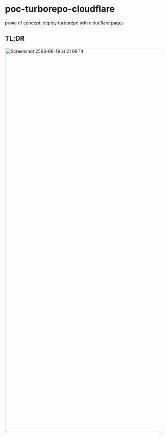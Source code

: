 # poc-turborepo-cloudflare
prove of concept: deploy turborepo with cloudflare pages
## TL;DR
<img width="1530" height="1234" alt="Screenshot 2568-08-19 at 21 09 14" src="https://github.com/user-attachments/assets/d203a2c4-0947-4fdd-98fe-69a9586997f1" />
